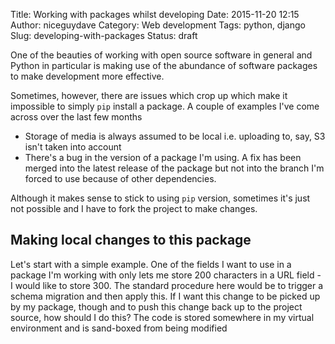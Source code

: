 Title: Working with packages whilst developing
Date: 2015-11-20 12:15
Author: niceguydave
Category: Web development
Tags: python, django
Slug: developing-with-packages
Status: draft

One of the beauties of working with open source software in general and Python in particular is making use of the
abundance of software packages to make development more effective.

Sometimes, however, there are issues which crop up which make it impossible to simply `pip` install a package.  A
couple of examples I've come across over the last few months

+ Storage of media is always assumed to be local i.e. uploading to, say, S3 isn't taken into account
+ There's a bug in the version of a package I'm using. A fix has been merged into the latest release of the package but
  not into the branch I'm forced to use because of other dependencies.

Although it makes sense to stick to using `pip` version, sometimes it's just not possible and I have to fork the project
to make changes.


## Making local changes to this package

Let's start with a simple example.  One of the fields I want to use in a package I'm working with only lets me store
200 characters in a URL field - I would like to store 300.  The standard procedure here would be to trigger a schema 
migration and then apply this.  If I want this change to be picked up by my package, though and to push this change 
back up to the project source, how should I do this?  The code is stored somewhere in my virtual environment and is 
sand-boxed from being modified

